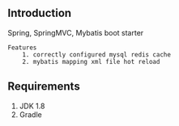 ## Introduction
Spring, SpringMVC, Mybatis boot starter

```
Features
    1. correctly configured mysql redis cache
    2. mybatis mapping xml file hot reload  
```

## Requirements
1. JDK 1.8
2. Gradle

